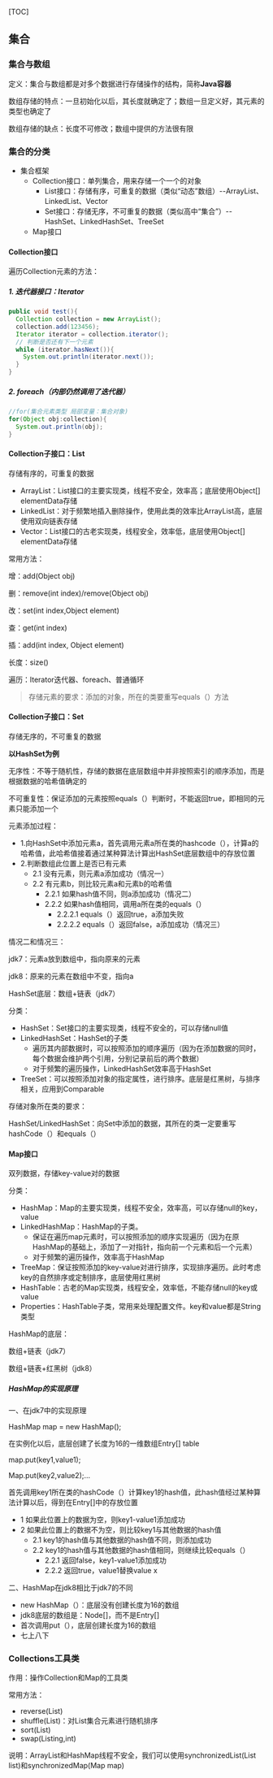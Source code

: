[TOC]

## 集合

### 集合与数组

定义：集合与数组都是对多个数据进行存储操作的结构，简称**Java容器**

数组存储的特点：一旦初始化以后，其长度就确定了；数组一旦定义好，其元素的类型也确定了

数组存储的缺点：长度不可修改；数组中提供的方法很有限



### 集合的分类

* 集合框架
  * Collection接口：单列集合，用来存储一个一个的对象
    * List接口：存储有序，可重复的数据（类似“动态”数组）--ArrayList、LinkedList、Vector
    * Set接口：存储无序，不可重复的数据（类似高中“集合”）--HashSet、LinkedHashSet、TreeSet
  * Map接口



#### Collection接口

遍历Collection元素的方法：

##### 1. 迭代器接口：Iterator

```java
public void test(){
  Collection collection = new ArrayList();
  collection.add(123456);
  Iterator iterator = collection.iterator();
  // 判断是否还有下一个元素
  while (iterator.hasNext()){
    System.out.println(iterator.next());
  }
}
```

##### 2. foreach（内部仍然调用了迭代器）

```java
//for(集合元素类型 局部变量：集合对象)
for(Object obj:collection){
  System.out.println(obj);
}
```



#### Collection子接口：List

存储有序的，可重复的数据

* ArrayList：List接口的主要实现类，线程不安全，效率高；底层使用Object[] elementData存储
* LinkedList：对于频繁地插入删除操作，使用此类的效率比ArrayList高，底层使用双向链表存储
* Vector：List接口的古老实现类，线程安全，效率低，底层使用Object[] elementData存储

常用方法：

增：add(Object obj)

删：remove(int index)/remove(Object obj)

改：set(int index,Object element)

查：get(int index)

插：add(int index, Object element)

长度：size()

遍历：Iterator迭代器、foreach、普通循环

> 存储元素的要求：添加的对象，所在的类要重写equals（）方法



#### Collection子接口：Set

存储无序的，不可重复的数据

**以HashSet为例**

无序性：不等于随机性，存储的数据在底层数组中并非按照索引的顺序添加，而是根据数据的哈希值确定的

不可重复性：保证添加的元素按照equals（）判断时，不能返回true，即相同的元素只能添加一个

元素添加过程：

* 1.向HashSet中添加元素a，首先调用元素a所在类的hashcode（），计算a的哈希值，此哈希值接着通过某种算法计算出HashSet底层数组中的存放位置
* 2.判断数组此位置上是否已有元素
  * 2.1 没有元素，则元素a添加成功（情况一）
  * 2.2 有元素b，则比较元素a和元素b的哈希值
    * 2.2.1 如果hash值不同，则a添加成功（情况二）
    * 2.2.2 如果hash值相同，调用a所在类的equals（）
      * 2.2.2.1 equals（）返回true，a添加失败
      * 2.2.2.2 equals（）返回false，a添加成功（情况三）

情况二和情况三：

jdk7：元素a放到数组中，指向原来的元素

jdk8：原来的元素在数组中不变，指向a



HashSet底层：数组+链表（jdk7）

分类：

* HashSet：Set接口的主要实现类，线程不安全的，可以存储null值
* LinkedHashSet：HashSet的子类
  * 遍历其内部数据时，可以按照添加的顺序遍历（因为在添加数据的同时，每个数据会维护两个引用，分别记录前后的两个数据）
  * 对于频繁的遍历操作，LinkedHashSet效率高于HashSet
* TreeSet：可以按照添加对象的指定属性，进行排序。底层是红黑树，与排序相关，应用到Comparable



存储对象所在类的要求：

HashSet/LinkedHashSet：向Set中添加的数据，其所在的类一定要重写hashCode（）和equals（）



#### Map接口

双列数据，存储key-value对的数据

分类：

* HashMap：Map的主要实现类，线程不安全，效率高，可以存储null的key，value
* LinkedHashMap：HashMap的子类。
  * 保证在遍历map元素时，可以按照添加的顺序实现遍历（因为在原HashMap的基础上，添加了一对指针，指向前一个元素和后一个元素）
  * 对于频繁的遍历操作，效率高于HashMap
* TreeMap：保证按照添加的key-value对进行排序，实现排序遍历。此时考虑key的自然排序或定制排序，底层使用红黑树
* HashTable：古老的Map实现类，线程安全，效率低，不能存储null的key或value
* Properties：HashTable子类，常用来处理配置文件。key和value都是String类型



HashMap的底层：

数组+链表（jdk7）

数组+链表+红黑树（jdk8）



##### HashMap的实现原理

一、在jdk7中的实现原理

HashMap map = new HashMap();

在实例化以后，底层创建了长度为16的一维数组Entry[] table

map.put(key1,value1);

Map.put(key2,value2);...

首先调用key1所在类的hashCode（）计算key1的hash值，此hash值经过某种算法计算以后，得到在Entry[]中的存放位置

* 1 如果此位置上的数据为空，则key1-value1添加成功
* 2 如果此位置上的数据不为空，则比较key1与其他数据的hash值
  * 2.1 key1的hash值与其他数据的hash值不同，则添加成功
  * 2.2 key1的hash值与其他数据的hash值相同，则继续比较equals（）
    * 2.2.1 返回false，key1-value1添加成功
    * 2.2.2 返回true，value1替换value x

二、HashMap在jdk8相比于jdk7的不同

* new HashMap（）：底层没有创建长度为16的数组
* jdk8底层的数组是：Node[]，而不是Entry[]
* 首次调用put（），底层创建长度为16的数组
* 七上八下



### Collections工具类

作用：操作Collection和Map的工具类

常用方法：

* reverse(List)
* shuffle(List)：对List集合元素进行随机排序
* sort(List)
* swap(Listing,int)

说明：ArrayList和HashMap线程不安全，我们可以使用synchronizedList(List list)和synchronizedMap(Map map)